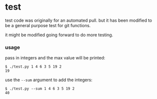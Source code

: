 test
====

test code was originally for an automated pull. but it
has been modified to be a general purpose test for 
git functions.

it might be modified going forward to do more testing.


### usage

pass in integers and the max value will be printed:
```
$ ./test.py 1 4 6 3 5 19 2
19
```

use the `--sum` argument to add the integers:
```
$ ./test.py --sum 1 4 6 3 5 19 2
40
```



